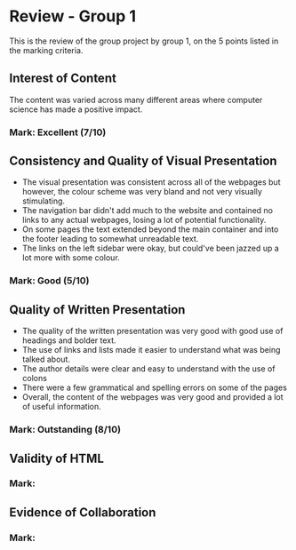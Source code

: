 # Review - Group 1
This is the review of the group project by group 1, on the 5 points listed in the marking criteria.

## Interest of Content
The content was varied across many different areas where computer science has made a positive impact.

### Mark: Excellent (7/10)

## Consistency and Quality of Visual Presentation
- The visual presentation was consistent across all of the webpages but however, the colour scheme was very bland and not very visually stimulating.
- The navigation bar didn't add much to the website and contained no links to any actual webpages, losing a lot of potential functionality.
- On some pages the text extended beyond the main container and into the footer leading to somewhat unreadable text.
- The links on the left sidebar were okay, but could've been jazzed up a lot more with some colour.

### Mark: Good (5/10)

## Quality of Written Presentation
- The quality of the written presentation was very good with good use of headings and bolder text.
- The use of links and lists made it easier to understand what was being talked about.
- The author details were clear and easy to understand with the use of colons
- There were a few grammatical and spelling errors on some of the pages
- Overall, the content of the webpages was very good and provided a lot of useful information.

### Mark: Outstanding (8/10)

## Validity of HTML


### Mark:

## Evidence of Collaboration

### Mark:
